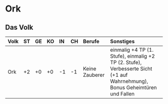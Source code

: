# Ork

## Das Volk

| Volk | ST | GE | KO | IN | CH | Berufe | Sonstiges |
| :--- | :--- | :--- | :--- | :--- | :--- | :--- | :--- |
| Ork | +2 | +0 | +0 | -1 | -1 | Keine Zauberer | einmalig +4 TP \(1. Stufe\), einmalig +2 TP \(2. Stufe\), Verbesserte Sicht \(+1 auf Wahrnehmung\), Bonus Geheimtüren und Fallen |

